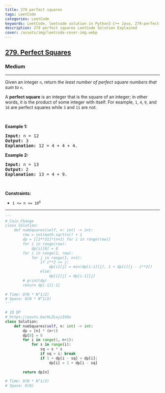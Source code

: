 ```yaml
---
title: 279 perfect squares
tags: LeetCode
categories: LeetCode
keywords: LeetCode, leetcode solution in Python3 C++ Java, 279-perfect-squares solution
description: 279 perfect squares LeetCode Solution Explained
cover: /assets/img/leetcode-cover-img.webp
---
```



<h2><a href="https://leetcode.com/problems/perfect-squares/">279. Perfect Squares</a></h2><h3>Medium</h3><hr><div><p>Given an integer <code>n</code>, return <em>the least number of perfect square numbers that sum to</em> <code>n</code>.</p>

<p>A <strong>perfect square</strong> is an integer that is the square of an integer; in other words, it is the product of some integer with itself. For example, <code>1</code>, <code>4</code>, <code>9</code>, and <code>16</code> are perfect squares while <code>3</code> and <code>11</code> are not.</p>

<p>&nbsp;</p>
<p><strong>Example 1:</strong></p>

<pre><strong>Input:</strong> n = 12
<strong>Output:</strong> 3
<strong>Explanation:</strong> 12 = 4 + 4 + 4.
</pre>

<p><strong>Example 2:</strong></p>

<pre><strong>Input:</strong> n = 13
<strong>Output:</strong> 2
<strong>Explanation:</strong> 13 = 4 + 9.
</pre>

<p>&nbsp;</p>
<p><strong>Constraints:</strong></p>

<ul>
	<li><code>1 &lt;= n &lt;= 10<sup>4</sup></code></li>
</ul>
</div>

---




```python
'''
# Coin Change
class Solution:
    def numSquares(self, n: int) -> int:
        row = int(math.sqrt(n)) + 1
        dp = [[2**31]*(n+1) for i in range(row)]
        for i in range(row):
            dp[i][0] = 0
        for i in range(1, row):
            for j in range(1, n+1):
                if i**2 <= j:
                    dp[i][j] = min(dp[i-1][j], 1 + dp[i][j - i**2])
                else:
                    dp[i][j] = dp[i-1][j]
        # print(dp)
        return dp[-1][-1]
        
# Time: O(N * N^1/2)
# Space: O(N * N^1/2)
'''

# 1D DP
# https://youtu.be/HLZLwjzIVGo
class Solution:
    def numSquares(self, n: int) -> int:
        dp = [n] * (n+1)
        dp[0] = 0
        for i in range(1, n+1):
            for s in range(i):
                sq = s * s
                if sq > i: break
                if 1 + dp[i - sq] < dp[i]:
                    dp[i] = 1 + dp[i - sq]
        
        return dp[n]
    
# Time: O(N * N^1/2)
# Space: O(N)
```
